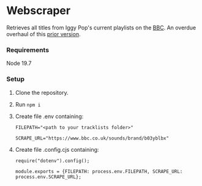 # Webscraper

Retrieves all titles from Iggy Pop's current playlists on the [BBC](https://www.bbc.co.uk/sounds/brand/b03yblbx).
An overdue overhaul of this [prior version](https://github.com/sit79/iggy-confidential-tracklist-scraper).

### Requirements

Node 19.7

### Setup

1. Clone the repository.
2. Run `npm i`
3. Create file .env containing:

    `FILEPATH="<path to your tracklists folder>"`

    `SCRAPE_URL="https://www.bbc.co.uk/sounds/brand/b03yblbx"`

4. Create file .config.cjs containing:

    `require("dotenv").config();`

    `module.exports = {FILEPATH: process.env.FILEPATH, SCRAPE_URL: process.env.SCRAPE_URL};`